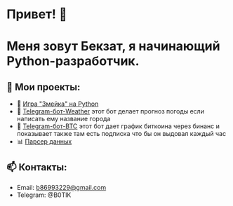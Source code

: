 # Привет! 👋  
# Меня зовут Бекзат, я начинающий Python-разработчик.  

## 🚀 Мои проекты:
- 🐍 [Игра "Змейка" на Python](https://github.com/username/snake-game)
- 🤖 [Telegram-бот-Weather](__bot_weather_.py) этот бот делает прогноз погоды если написать ему название города  
- 🤖 [Telegram-бот-BTC](__TGBOT__.py)  этот бот дает график биткоина через бинанс и показывает также там есть подписка что бы он выдовал каждый час 
- 📊 [Парсер данных](https://github.com/username/data-parser)  

## 📫 Контакты:
- Email: b86993229@gmail.com  
- Telegram: @B0TlK
